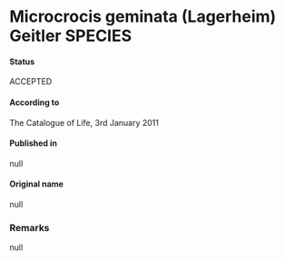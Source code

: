 # Microcrocis geminata (Lagerheim) Geitler SPECIES

#### Status
ACCEPTED

#### According to
The Catalogue of Life, 3rd January 2011

#### Published in
null

#### Original name
null

### Remarks
null